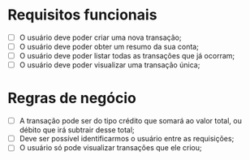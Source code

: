 # Requisitos funcionais

- [ ] O usuário deve poder criar uma nova transação;
- [ ] O usuário deve poder obter um resumo da sua conta;
- [ ] O usuário deve poder listar todas as transações que já ocorram;
- [ ] O usuário deve poder visualizar uma transação única;

# Regras de negócio

- [ ] A transação pode ser do tipo crédito que somará ao valor total, ou débito que irá subtrair desse total;
- [ ] Deve ser possível identificarmos o usuário entre as requisições;
- [ ] O usuário só pode visualizar transações que ele criou;
